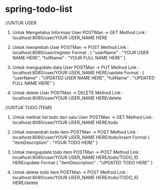 # spring-todo-list

//UNTUK USER

1. Untuk Mengetahui Informasi User
	POSTMan -> GET Method Link : localhost:8080/user/YOUR USER_NAME HERE

2. Untuk menambah User
	POSTMan -> POST Method Link : localhost:8080/user/register
	Format : 
	{
		"userName" : "YOUR USER NAME HERE",
		"fullName" : "YOUR FULL NAME HERE"
	}

3. Untuk mengupdate data User
	POSTMan -> PUT Method Link : localhost:8080/user/YOUR USER_NAME HERE/update
	Format : 
	{
		"userName" : "UPDATED USER NAME HERE",
		"fullName" : "UPDATED FULL NAME HERE"
	}

4. Untuk delete User
	POSTMan -> DELETE Method Link : localhost:8080/user/YOUR USER_NAME HERE/delete


//UNTUK TODO ITEMS

1. Untuk melihat list todo dari satu User
	POSTMan -> GET Method Link : localhost:8080/user/YOUR USER_NAME HERE/todo

2. Untuk menambah todo item
	POSTMan -> POST Method Link : localhost:8080/user/YOUR USER_NAME HERE/todo/insert
	Format
	{
		"itemDescription" : "YOUR TODO HERE"
	}

3. Untuk mengupdate todo item
	POSTMan -> POST Method Link : localhost:8080/user/YOUR USER_NAME HERE/todo/TODO_ID HERE/update
	Format
	{
		"itemDescription" : "UPDATED TODO HERE"
	}

4. Untuk delete todo item
	POSTMan -> POST Method Link : localhost:8080/user/YOUR USER_NAME HERE/todo/TODO_ID HERE/delete
